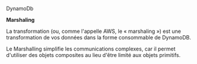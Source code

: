

DynamoDb

__Marshaling__

La transformation (ou, comme l'appelle AWS, le « marshaling ») est une transformation de vos données dans la forme consommable de DynamoDB.

Le Marshalling simplifie les communications complexes, car il permet d'utiliser des objets composites au lieu d'être limité aux objets primitifs.
